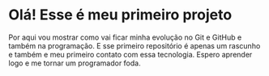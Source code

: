 # Olá! Esse é meu primeiro projeto 
Por aqui vou mostrar como vai ficar minha evolução no Git e GitHub  e também na programação.
E sse primeiro repositório é apenas um rascunho e também e meu primeiro contato com essa tecnologia. Espero aprender logo e me tornar um programador foda.

    